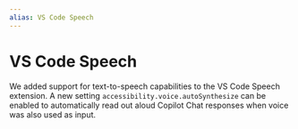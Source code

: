 ```yaml
---
alias: VS Code Speech
---
```

# VS Code Speech

We added support for text-to-speech capabilities to the VS Code Speech
extension. A new setting  `accessibility.voice.autoSynthesize` can be enabled to
automatically read out aloud Copilot Chat responses when voice was also used as
input.